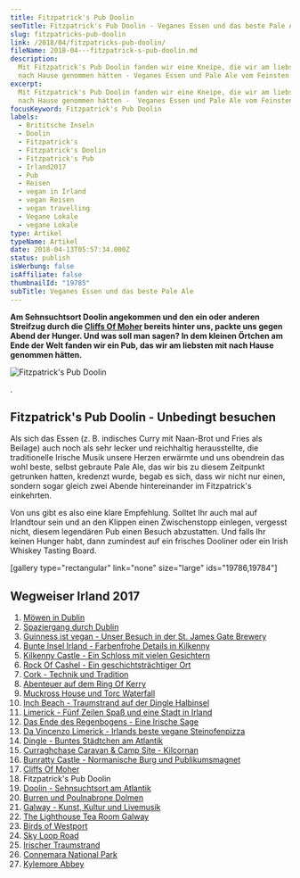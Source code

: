 ```yaml
---
title: Fitzpatrick's Pub Doolin
seoTitle: Fitzpatrick's Pub Doolin - Veganes Essen und das beste Pale Ale
slug: fitzpatricks-pub-doolin
link: /2018/04/fitzpatricks-pub-doolin/
fileName: 2018-04---fitzpatrick-s-pub-doolin.md
description:
  Mit Fitzpatrick's Pub Doolin fanden wir eine Kneipe, die wir am liebsten mit
  nach Hause genommen hätten - Veganes Essen und Pale Ale vom Feinsten.
excerpt:
  Mit Fitzpatrick's Pub Doolin fanden wir eine Kneipe, die wir am liebsten mit
  nach Hause genommen hätten -  Veganes Essen und Pale Ale vom Feinsten.
focusKeyword: Fitzpatrick's Pub Doolin
labels:
  - Brititsche Inseln
  - Doolin
  - Fitzpatrick's
  - Fitzpatrick's Doolin
  - Fitzpatrick's Pub
  - Irland2017
  - Pub
  - Reisen
  - vegan in Irland
  - vegan Reisen
  - vegan travelling
  - Vegane Lokale
  - vegane Lokale
type: Artikel
typeName: Artikel
date: 2018-04-13T05:57:34.000Z
status: publish
isWerbung: false
isAffiliate: false
thumbnailId: "19785"
subTitle: Veganes Essen und das beste Pale Ale
---
```


<strong>Am Sehnsuchtsort Doolin angekommen und den ein oder anderen Streifzug
durch die <a href="http://cardamonchai.com/2018/04/cliffs-of-moher/">Cliffs Of
Moher</a> bereits hinter uns, packte uns gegen Abend der Hunger. Und was soll
man sagen? In dem kleinen Örtchen am Ende der Welt fanden wir ein Pub, das wir
am liebsten mit nach Hause genommen hätten.</strong>

![Fitzpatrick's Pub Doolin](http://cardamonchai.com/wp-content/uploads/2018/02/26373194158_ab65204817_z-300x400.jpg)

.

## Fitzpatrick's Pub Doolin - Unbedingt besuchen

Als sich das Essen (z. B. indisches Curry mit Naan-Brot und Fries als Beilage)
auch noch als sehr lecker und reichhaltig herausstellte, die traditionelle
Irische Musik unsere Herzen erwärmte und uns obendrein das wohl beste, selbst
gebraute Pale Ale, das wir bis zu diesem Zeitpunkt getrunken hatten, kredenzt
wurde, begab es sich, dass wir nicht nur einen, sondern sogar gleich zwei Abende
hintereinander im Fitzpatrick's einkehrten.

Von uns gibt es also eine klare Empfehlung. Solltet Ihr auch mal auf Irlandtour
sein und an den Klippen einen Zwischenstopp einlegen, vergesst nicht, diesem
legendären Pub einen Besuch abzustatten. Und falls Ihr keinen Hunger habt, dann
zumindest auf ein frisches Dooliner oder ein Irish Whiskey Tasting Board.

[gallery type="rectangular" link="none" size="large" ids="19786,19784"]

## Wegweiser Irland 2017

<ol>
    <li><a href="http://cardamonchai.com/2017/10/moewen-in-dublin/">Möwen in Dublin</a></li>
    <li><a href="http://cardamonchai.com/2017/10/kleiner-spaziergang-durch-dublin/">Spaziergang durch Dublin</a></li>
    <li><a href="http://cardamonchai.com/2017/10/guinness-ist-vegan-brauerei-besuch/">Guinness ist vegan - Unser Besuch in der St. James Gate Brewery</a></li>
    <li><a href="http://cardamonchai.com/2017/11/kilkenny-bunte-insel-irland/">Bunte Insel Irland - Farbenfrohe Details in Kilkenny</a></li>
    <li><a href="http://cardamonchai.com/2017/11/kilkenny-castle/">Kilkenny Castle - Ein Schloss mit vielen Gesichtern</a></li>
    <li><a href="http://cardamonchai.com/2017/11/rock-of-cashel/">Rock Of Cashel - Ein geschichtsträchtiger Ort</a></li>
    <li><a href="http://cardamonchai.com/2017/12/cork/">Cork - Technik und Tradition</a></li>
    <li><a href="http://cardamonchai.com/2018/01/ring-of-kerry/">Abenteuer auf dem Ring Of Kerry</a></li>
    <li><a href="http://cardamonchai.com/2018/02/muckross-house-und-torc-waterfall-irland/">Muckross House und Torc Waterfall</a></li>
    <li><a href="http://cardamonchai.com/2018/02/lieblingsstrand-inch-beach/">Inch Beach - Traumstrand auf der Dingle Halbinsel</a></li>
    <li><a href="http://cardamonchai.com/2018/02/limerick/">Limerick - Fünf Zeilen Spaß und eine Stadt in Irland</a></li>
    <li><a href="http://cardamonchai.com/2018/02/das-ende-des-regenbogens/">Das Ende des Regenbogens - Eine Irische Sage</a></li>
    <li><a href="http://cardamonchai.com/2018/03/da-vincenzo-limerick/">Da Vincenzo Limerick - Irlands beste vegane Steinofenpizza</a></li>
    <li><a href="http://cardamonchai.com/2018/03/dingle/">Dingle - Buntes Städtchen am Atlantik</a></li>
    <li><a href="http://cardamonchai.com/2018/03/curraghchase-caravan-camp-site/">Curraghchase Caravan &amp; Camp Site - Kilcornan</a></li>
    <li><a href="http://cardamonchai.com/2018/03/bunratty-castle/">Bunratty Castle - Normanische Burg und Publikumsmagnet</a></li>
    <li><a href="http://cardamonchai.com/2018/04/cliffs-of-moher/">Cliffs Of Moher</a></li>
    <li>Fitzpatrick's Pub Doolin</li>
    <li><a href="http://cardamonchai.com/2018/04/doolin/">Doolin - Sehnsuchtsort am Atlantik</a></li>
    <li><a href="http://cardamonchai.com/2018/04/poulnabrone-dolmen-burren/">Burren und Poulnabrone Dolmen</a></li>
    <li><a href="http://cardamonchai.com/2018/04/galway/">Galway - Kunst, Kultur und Livemusik</a></li>
    <li><a href="http://cardamonchai.com/2018/05/the-lighthouse-tea-room-galway/">The Lighthouse Tea Room Galway</a></li>
    <li><a href="http://cardamonchai.com/2018/05/birds-of-westport/">Birds of Westport</a></li>
    <li><a href="http://cardamonchai.com/2018/05/sky-loop-road-clifden/">Sky Loop Road</a></li>
    <li><a href="http://cardamonchai.com/2018/05/irischer-traumstrand/">Irischer Traumstrand</a></li>
    <li><a href="http://cardamonchai.com/2018/05/connemara-national-park/">Connemara National Park</a></li>
    <li><a href="http://cardamonchai.com/2018/05/kylemore-abbey/">Kylemore Abbey</a></li>
</ol>
